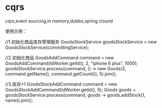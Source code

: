 # cqrs
cqrs,event sourcing,in memory,dubbo,spring clound


使用示例：

//1.初始化商品库存管理服务
GoodsStockService goodsStockService = new GoodsStockService(committingService);

//2.初始化商品
GoodsAddCommand command = new GoodsAddCommand(IdWorker.getId(), 2, "iphone 6 plus", 1000);
goodsStockService.process(command, () -> new Goods(2, command.getName(), command.getCount()), 5).join();

//3.库存+1
GoodsStockAddCommand command = new GoodsStockAddCommand(IdWorker.getId(), 5);
Goods goods = goodsStockService.process(command, goods -> goods.addStock(1, name)).join();
